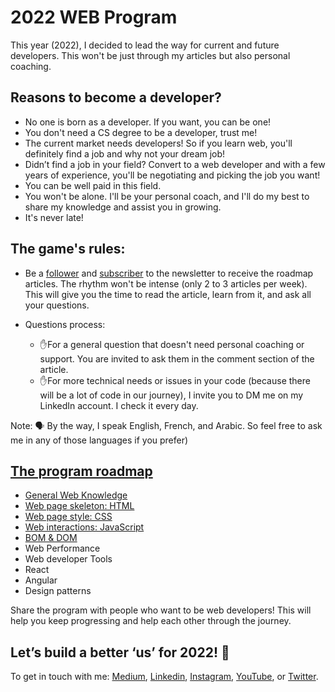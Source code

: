 # 2022 WEB Program

This year (2022), I decided to lead the way for current and future developers. This won't be just through my articles but also personal coaching.

## Reasons to become a developer?
- No one is born as a developer. If you want, you can be one!
- You don't need a CS degree to be a developer, trust me!
- The current market needs developers! So if you learn web, you'll definitely find a job and why not your dream job!
- Didn’t find a job in your field? Convert to a web developer and with a few years of experience, you'll be negotiating and picking the job you want!
- You can be well paid in this field.
- You won't be alone. I'll be your personal coach, and I'll do my best to share my knowledge and assist you in growing.
- It's never late!

## The game's rules:
- Be a [follower](https://famzil.medium.com) and [subscriber](https://famzil.medium.com/subscribe) to the newsletter to receive the roadmap articles. The rhythm won't be intense (only 2 to 3 articles per week). This will give you the time to read the article, learn from it, and ask all your questions.

- Questions process:
    - ✋For a general question that doesn't need personal coaching or support. You are invited to ask them in the comment section of the article.
    - ✋For more technical needs or issues in your code (because there will be a lot of code in our journey), I invite you to DM me on my LinkedIn account. I check it every day.

Note: 🗣️ By the way, I speak English, French, and Arabic. So feel free to ask me in any of those languages if you prefer)

## [The program roadmap](https://javascript.plainenglish.io/my-web-articles-roadmap-for-2022-20387cab9b07)

- [General Web Knowledge](Chapter1)
- [Web page skeleton: HTML](Chapter2)
- [Web page style: CSS](Chapter3)
- [Web interactions: JavaScript](Chapter4)
- [BOM & DOM](Chapter5)
- Web Performance
- Web developer Tools
- React
- Angular
- Design patterns


Share the program with people who want to be web developers! This will help you keep progressing and help each other through the journey.


## Let’s build a better ‘us’ for 2022! 💪

To get in touch with me:
[Medium](https://medium.com/@famzil/), [Linkedin](https://www.linkedin.com/in/fatima-amzil/), [Instagram](https://www.instagram.com/_web_stories/), [YouTube](https://www.youtube.com/channel/UCaxr-f9r6P1u7Y7SKFHi12g), or [Twitter](https://twitter.com/FatimaAMZIL9).
